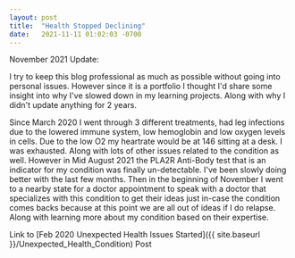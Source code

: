 ```yaml
---
layout: post
title:  "Health Stopped Declining"
date:   2021-11-11 01:02:03 -0700
---
```

November 2021 Update:

I try to keep this blog professional as much as possible without going into personal issues. However since it is a portfolio I thought I'd share some insight into why I've slowed down in my learning projects. Along with why I didn't update anything for 2 years.

Since March 2020 I went through 3 different treatments, had leg infections due to the lowered immune system, low hemoglobin and low oxygen levels in cells. Due to the low O2 my heartrate would be at 146 sitting at a desk. I was exhausted. Along with lots of other issues related to the condition as well. However in Mid August 2021 the PLA2R Anti-Body test that is an indicator for my condition was finally un-detectable. I've been slowly doing better with the last few months. Then in the beginning of November I went to a nearby state for a doctor appointment to speak with a doctor that specializes with this condition to get their ideas just in-case the condition comes backs because at this point we are all out of ideas if I do relapse. Along with learning more about my condition based on their expertise.

Link to 
[Feb 2020 Unexpected Health Issues Started]({{ site.baseurl }}/Unexpected_Health_Condition)
 Post